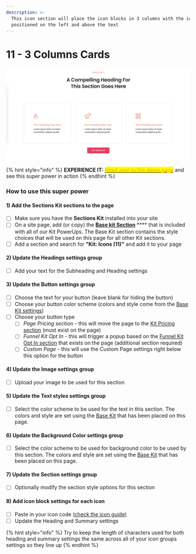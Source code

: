 ```yaml
---
description: >-
  This icon section will place the icon blocks in 3 columns with the icon
  positioned on the left and above the text
---
```


# 11 - 3 Columns Cards



![](<../../../.gitbook/assets/Screen Shot 2022-01-15 at 2.08.18 PM.png>)

{% hint style="info" %}
**EXPERIENCE IT:** [<mark style="color:orange;">Head over to the demo page</mark>](https://powerupkit.thinkific.com/pages/icons) and see this super power in action
{% endhint %}



### How to use this super power

#### 1) Add the Sections Kit sections to the page

* [ ] Make sure you have the **Sections Kit** installed into your site
* [ ] On a site page, add (or copy) the [**Base kit Section**](../../kit-common-sections/base-kit.md) **** that is included with all of our Kit PowerUps. The Base Kit section contains the style choices that will be used on this page for all other Kit sections.&#x20;
* [ ] Add a section and search for **"Kit: Icons (11)"** and add it to your page

####

#### 2) Update the Headings settings group

* [ ] Add your text for the Subheading and Heading settings

#### 3) Update the Button settings group

* [ ] Choose the text for your button (leave blank for hiding the button)
* [ ] Choose your button color scheme (colors and style come from the [Base Kit settings](../../kit-common-sections/base-kit.md#buttons))
* [ ] Choose your button type
  * [ ] _Page Pricing section_ - this will move the page to the [Kit Pricing section](../pricing-sections/) (must exist on the page)
  * [ ] _Funnel Kit Opt In_ - this will trigger a popup based on the [Funnel Kit Opt In section](../../kit-common-sections/funnel-kit-opt-in.md) that exists on the page (additional section required)
  * [ ] _Custom Page_ - this will use the Custom Page settings right below this option for the button

#### 4) Update the Image settings group

* [ ] Upload your image to be used for this section

#### 5) Update the Text styles settings group

* [ ] Select the color scheme to be used for the text in this section. The colors and style are set using the [Base Kit](../../kit-common-sections/base-kit.md) that has been placed on this page.

#### 6) Update the Background Color settings group

* [ ] Select the color scheme to be used for background color to be used by this section. The colors and style are set using the [Base Kit](../../kit-common-sections/base-kit.md) that has been placed on this page.

#### 7) Update the Section settings group

* [ ] Optionally modify the section style options for this section

#### 8) Add icon block settings for each icon

* [ ] Paste in your icon code ([check the icon guide)](../../../kit-usage-guides/smart-settings/icons.md)
* [ ] Update the Heading and Summary settings

{% hint style="info" %}
Try to keep the length of characters used for both heading and summary settings the same across all of your icon groups settings so they line up
{% endhint %}

